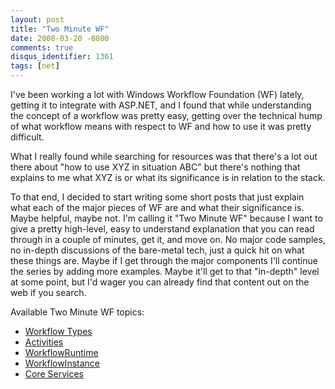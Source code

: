```yaml
---
layout: post
title: "Two Minute WF"
date: 2008-03-20 -0800
comments: true
disqus_identifier: 1361
tags: [net]
---
```

I've been working a lot with Windows Workflow Foundation (WF) lately,
getting it to integrate with ASP.NET, and I found that while
understanding the concept of a workflow was pretty easy, getting over
the technical hump of what workflow means with respect to WF and how to
use it was pretty difficult.

What I really found while searching for resources was that there's a lot
out there about "how to use XYZ in situation ABC" but there's nothing
that explains to me what XYZ is or what its significance is in relation
to the stack.

To that end, I decided to start writing some short posts that just
explain what each of the major pieces of WF are and what their
significance is. Maybe helpful, maybe not. I'm calling it "Two Minute
WF" because I want to give a pretty high-level, easy to understand
explanation that you can read through in a couple of minutes, get it,
and move on. No major code samples, no in-depth discussions of the
bare-metal tech, just a quick hit on what these things are. Maybe if I
get through the major components I'll continue the series by adding more
examples. Maybe it'll get to that "in-depth" level at some point, but
I'd wager you can already find that content out on the web if you
search.

Available Two Minute WF topics:

- [Workflow
    Types](/archive/2008/03/20/two-minute-wf-workflow-types.aspx)
- [Activities](/archive/2008/03/21/two-minute-wf-activities.aspx)
- [WorkflowRuntime](/archive/2008/04/02/two-minute-wf-workflowruntime.aspx)
- [WorkflowInstance](/archive/2008/04/29/two-minute-wf-workflowinstance.aspx)
- [Core
    Services](/archive/2008/05/16/two-minute-wf-core-services.aspx)
